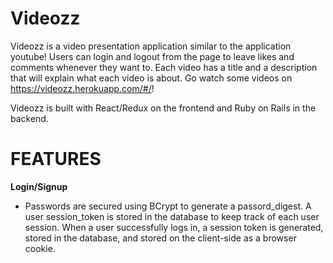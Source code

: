 # Videozz

Videozz is a video presentation application similar to the application youtube! Users can login and logout from the page to leave likes and comments whenever they want to. Each video has a title and a description that will explain what each video is about. Go watch some videos on https://videozz.herokuapp.com/#/!

Videozz is built with React/Redux on the frontend and Ruby on Rails in the backend.

# FEATURES

**Login/Signup**

- Passwords are secured using BCrypt to generate a passord_digest. A user session_token is stored in the database to keep track of each user session. When a user successfully logs in, a session token is generated, stored in the database, and stored on the client-side as a browser cookie.


